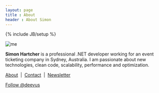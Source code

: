 ```yaml
---
layout: page
title : About
header : About Simon
---
```

{% include JB/setup %}


<div id="sidebar-bio">
        <img src="http://www.gravatar.com/avatar/6050db6756bc3b4abb6fb9482cb6151a?s=80" alt="me"></img>                       
        <p class="bio-info">                                                                                                  
                <strong>Simon Hartcher</strong> is a professional .NET developer working for an event ticketing company in Sydney, Australia. I am passionate about new technologies, clean code, scalability, performance and optimization.                 
        </p>                                                                                                                  
        <p class="bio-links">                                                                                                 
                <a title="Learn more about Simon Hartcher" href="/About/">About</a>                                           
                &nbsp;|&nbsp;                                                                                                 
                <a title="Contact Simon Hartcher" href="/Contact/">Contact</a>                                                
                &nbsp;|&nbsp;                                                                                                 
                <a title="Newsletter" target="_blank" href="http://feedburner.google.com/fb/a/mailverify?uri=SimonHartcher&loc=en_US">Newsletter</a>                                                                                                        
        </p>                                                                                                                  
</div>                                                                                                                        
<div class="center">                                                                                                          
        <a href="https://twitter.com/deevus" class="twitter-follow-button" data-show-count="true">Follow @deevus</a>          
</div>                                                                                                                        
<script>!function(d,s,id){var js,fjs=d.getElementsByTagName(s)[0];if(!d.getElementById(id)){js=d.createElement(s);js.id=id;js.
src="//platform.twitter.com/widgets.js";fjs.parentNode.insertBefore(js,fjs);}}(document,"script","twitter-wjs");</script>